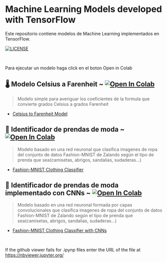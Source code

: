 # Machine Learning Models developed with TensorFlow

Este repositorio contiene modelos de Machine Learning implementados en TensorFlow.

[![LICENSE](https://img.shields.io/badge/license-MIT-green)](https://mit-license.org/)

<br>

Para ejecutar un modelo haga click en el boton Open in Colab

## 🌡 Modelo Celsius a Farenheit ~ [![Open In Colab](https://colab.research.google.com/assets/colab-badge.svg)](https://colab.research.google.com/gist/Jackesgamero/a3c8def8d3d714d6c3bca0eddf1642ef/modelo-celsius-a-farenheit.ipynb)

> Modelo simple para averiguar los coeficientes de la formula que convierte grados Celsius a grados Farenheit

- [Celsius to Farenheit Model](https://gist.github.com/Jackesgamero/a3c8def8d3d714d6c3bca0eddf1642ef) 


## 🧥 Identificador de prendas de moda ~ [![Open In Colab](https://colab.research.google.com/assets/colab-badge.svg)](https://colab.research.google.com/drive/1KWcudDQeKhnh4CicVI4-97VYoNwCFltv)

> Modelo basado en una red neuronal que clasifica imagenes de ropa del conjunto de datos Fashion-MNIST de Zalando según el tipo de prenda que sea(camisetas, abrigos, sandalias, sudaderas...) 

- [Fashion-MNIST Clothing Classifier](https://github.com/Jackesgamero/TensorFlow-for-Deep-Learning/blob/master/Fashion-MNIST%20Clothing%20Classifier/Clothes_Image_Identifier.ipynb) &emsp; &emsp; &emsp; &emsp; &emsp; &emsp; 


## 🥼 Identificador de prendas de moda implementado con CNNs ~ [![Open In Colab](https://colab.research.google.com/assets/colab-badge.svg)](https://colab.research.google.com/drive/1ZisYYbjKCA70zcaVWzqfOTh9o5UH7pE8)

> Modelo basado en una red neuronal formada por capas convolucionales que clasifica imagenes de ropa del conjunto de datos Fashion-MNIST de Zalando según el tipo de prenda que sea(camisetas, abrigos, sandalias, sudaderas...)

- [Fashion-MNIST Clothing Classifier with CNNs](https://github.com/Jackesgamero/TensorFlow-for-Deep-Learning/blob/master/Fashion-MNIST%20Clothing%20Classifier/Fashion_MNIST_Clothing_Classifier_with_CNNs.ipynb)

<br>

If the github viewer fails for .ipynp files enter the URL of the file at https://nbviewer.jupyter.org/

